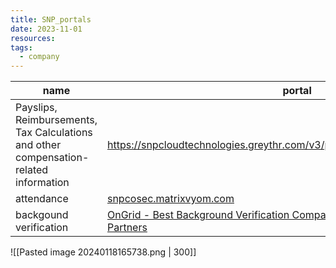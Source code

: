 ```yaml
---
title: SNP_portals
date: 2023-11-01
resources: 
tags:
  - company
---
```



| name | portal |
| ---- | ---- |
| Payslips, Reimbursements, Tax Calculations and other compensation-related information | https://snpcloudtechnologies.greythr.com/v3/portal/ess/payroll/payslips/payslip |
| attendance | [snpcosec.matrixvyom.com](https://snpcosec.matrixvyom.com/) |
| backgound verification | [OnGrid - Best Background Verification Company for Employees, Contractors & Partners](https://ongrid.in/) |

![[Pasted image 20240118165738.png | 300]]